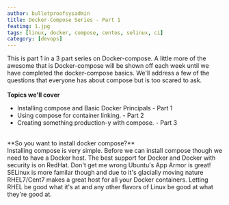```yaml
---
author: bulletproofsysadmin
title: Docker-Compose Series - Part 1
featimg: 1.jpg
tags: [linux, docker, compose, centos, selinux, ci]
category: [devops]
---
```


This is part 1 in a 3 part series on Docker-compose.  A little more of the awesome that is Docker-compose will be shown off each week until we have completed the docker-compose basics.  We'll address a few of the questions that everyone has about compose but is too scared to ask.  
<br>
**Topics we'll cover**
<br>
- Installing compose and Basic Docker Principals - Part 1
- Using compose for container linking. - Part 2
- Creating something production-y with compose. - Part 3
<br>
**So you want to install docker compose?**
<br>
Installing compose is very simple.  Before we can install compose though we need to have a Docker host.  The best support for Docker and Docker with security is on RedHat.  Don't get me wrong Ubuntu's App Armor is great!  SELinux is more familar though and due to it's glacially moving nature RHEL7/Cent7 makes a great host for all your Docker containers.  Letting RHEL be good what it's at and any other flavors of Linux be good at what they're good at.
